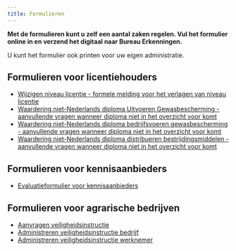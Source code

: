 ```yaml
---
title: Formulieren
---
```


**Met de formulieren kunt u zelf een aantal zaken regelen. Vul het formulier online in en verzend het digitaal naar Bureau Erkenningen.**

U kunt het formulier ook printen voor uw eigen administratie.

## Formulieren voor licentiehouders

- [Wijzigen niveau licentie - formele melding voor het verlagen van niveau licentie](https://administratie.erkenningen.nl/Portals/1/20190415%20verlagen%20vakbekwaamheidsbewijs.pdf)
- [Waardering niet-Nederlands diploma Uitvoeren Gewasbescherming - aanvullende vragen wanneer diploma niet in het overzicht voor komt](https://administratie.erkenningen.nl/Portals/1/20200714%20uitvoeren%20gewasbescherming%20ned,%20duits,%20engels%20en%20frans.pdf)
- [Waardering niet-Nederlands diploma bedrijfsvoeren gewasbescherming - aanvullende vragen wanneer diploma niet in het overzicht voor komt](https://administratie.erkenningen.nl/LinkClick.aspx?fileticket=iskGd770wac%3d&tabid=152&portalid=1&mid=573)
- [Waardering niet-Nederlands diploma distribueren bestrijdingsmiddelen - aanvullende vragen wanneer diploma niet in het overzicht voor komt](https://administratie.erkenningen.nl/Portals/1/20200831%20distribueren%20bestrijdingsmiddelen%20ned,%20duits,%20engels,%20frans.pdf)

## Formulieren voor kennisaanbieders

- [Evaluatieformulier voor kennisaanbieders](https://administratie.erkenningen.nl/LinkClick.aspx?fileticket=OhyUGCMZieA%3d&tabid=152&portalid=1&mid=573)

## Formulieren voor agrarische bedrijven

- [Aanvragen veiligheidsinstructie](https://administratie.erkenningen.nl/Default.aspx?tabid=202)
- [Administreren veiligheidsinstructie bedrijf](https://administratie.erkenningen.nl/Portals/1/2012-2%20modelformulier%20bedrijfsadministratie.docx)
- [Administreren veiligheidsinstructie werknemer](https://administratie.erkenningen.nl/Portals/1/20121107%20modelformulier%20werknemer.docx)

